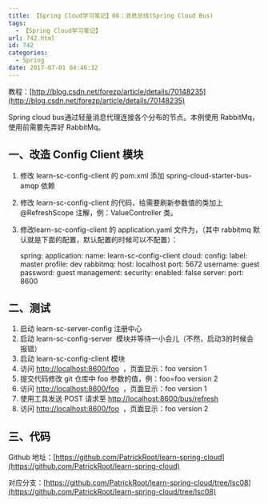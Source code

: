 ```yaml
---
title: 【Spring Cloud学习笔记】08：消息总线(Spring Cloud Bus)
tags:
  - 【Spring Cloud学习笔记】
url: 742.html
id: 742
categories:
  - Spring
date: 2017-07-01 04:46:32
---
```


教程：[http://blog.csdn.net/forezp/article/details/70148235](http://blog.csdn.net/forezp/article/details/70148235)

Spring cloud bus通过轻量消息代理连接各个分布的节点。本例使用 RabbitMq，使用前需要先弄好 RabbitMq。

一、改造 Config Client 模块
---------------------

1.  修改 learn-sc-config-client 的 pom.xml 添加 spring-cloud-starter-bus-amqp 依赖
2.  修改 learn-sc-config-client 的代码，给需要刷新参数值的类加上 @RefreshScope 注解，例：ValueController 类。
3.  修改learn-sc-config-client 的 application.yaml 文件为，（其中 rabbitmq 默认就是下面的配置，默认配置的时候可以不配置）：

    spring:
      application:
        name: learn-sc-config-client
      cloud:
        config:
          label: master
          profile: dev
      rabbitmq:
        host: localhost
        port: 5672
        username: guest
        password: guest
    management:
      security:
        enabled: false
    server:
      port: 8600

二、测试
----

1.  启动 learn-sc-server-config 注册中心
2.  启动 learn-sc-config-server  模块并等待一小会儿（不然，启动3的时候会报错）
3.  启动 learn-sc-config-client 模块
4.  访问 [http://localhost:8600/foo](http://localhost:8600/foo)  ，页面显示：foo version 1
5.  提交代码修改 git 仓库中 foo 参数的值，例：foo=foo version 2
6.  访问 [http://localhost:8600/foo](http://localhost:8600/foo)  ，页面显示：foo version 1
7.  使用工具发送 POST 请求至 [http://localhost:8600/bus/refresh](http://localhost:8600/bus/refresh)
8.  访问 [http://localhost:8600/foo](http://localhost:8600/foo)  ，页面显示：foo version 2

三、代码
----

Github 地址：[https://github.com/PatrickRoot/learn-spring-cloud](https://github.com/PatrickRoot/learn-spring-cloud)

对应分支：[https://github.com/PatrickRoot/learn-spring-cloud/tree/lsc08](https://github.com/PatrickRoot/learn-spring-cloud/tree/lsc08)